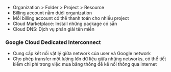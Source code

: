 * Organization > Folder > Project > Resource
* Billing account nằm dưới organization
* Mỗi billing account có thể thanh toán cho nhiều project
* Cloud Marketplace: Install những package có sẵn
* Cloud DNS: Dịch vụ phân giải tên miền

### Google Cloud Dedicated Interconnect
* Cung cấp kết nối vật lý giữa network của user và Google network
* Cho phép transfer một lượng lớn dữ liệu giữa những networks, có thể tiết kiếm chi phí trong việc mua băng thông để kể nối thông qua internet
